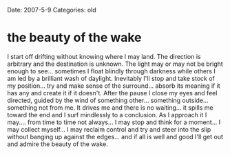Date: 2007-5-9
Categories: old

# the beauty of the wake

I start off drifting without knowing where I may land.  The direction is arbitrary and the destination is unknown.  The light may or may not be bright enough to see... sometimes I float blindly through darkness while others I am led by a brilliant wash of daylight.  Inevitably I'll stop and take stock of my position... try and make sense of the surround... absorb its meaning if it has any and create it if it doesn't.  After the pause I close my eyes and feel directed, guided by the wind of something other... something outside... something not from me.  It drives me and there is no waiting... it spills me toward the end and I surf mindlessly to a conclusion.  As I approach it I may.... from time to time not always... I may stop and think for a moment... I may collect myself... I may reclaim control and try and steer into the slip without banging up against the edges... and if all is well and good I'll get out and admire the beauty of the wake.
